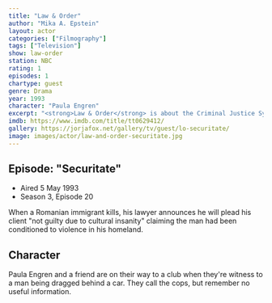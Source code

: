 ```yaml
---
title: "Law & Order"
author: "Mika A. Epstein"
layout: actor
categories: ["Filmography"]
tags: ["Television"]
show: law-order
station: NBC
rating: 1
episodes: 1
chartype: guest
genre: Drama
year: 1993
character: "Paula Engren"
excerpt: "<strong>Law & Order</strong> is about the Criminal Justice System. The people are represented by two separate, yet equally important groups. The police who investigate crime and the District Attorneys who prosecute the offenders. These are their stories."
imdb: https://www.imdb.com/title/tt0629412/
gallery: https://jorjafox.net/gallery/tv/guest/lo-securitate/
image: images/actor/law-and-order-securitate.jpg
---
```


## Episode: "Securitate"

* Aired 5 May 1993
* Season 3, Episode 20

When a Romanian immigrant kills, his lawyer announces he will plead his client "not guilty due to cultural insanity" claiming the man had been conditioned to violence in his homeland.

## Character

Paula Engren and a friend are on their way to a club when they're witness to a man being dragged behind a car. They call the cops, but remember no useful information.
